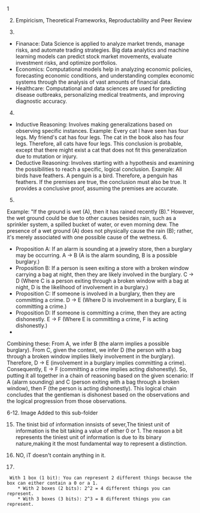 1

2.
   Empiricism, Theoretical Frameworks, Reproductability and Peer Review

3. 
* Finanace: Data Science is applied to analyze market trends, manage risks, and automate trading strategies. Big data analytics and machine learning models can predict stock market movements, evaluate investment risks, and optimize portfolios.
* Economics: Computational models help in analyzing economic policies, forecasting economic conditions, and understanding complex economic systems through the analysis of vast amounts of financial data.
* Healthcare: Computational and data sciences are used for predicting disease outbreaks, personalizing medical treatments, and improving diagnostic accuracy.

4. 
* Inductive Reasoning: Involves making generalizations based on observing specific instances. Example: Every cat I have seen has four legs. My friend's cat has four legs. The cat in the book also has four legs. Therefore, all cats have four legs. This conclusion is probable, except that there might exist a cat that does not fit this generalization due to mutation or injury.
* Deductive Reasoning: Involves starting with a hypothesis and examining the possibilities to reach a specific, logical conclusion. Example: All birds have feathers. A penguin is a bird. Therefore, a penguin has feathers. If the premises are true, the conclusion must also be true. It provides a conclusive proof, assuming the premises are accurate.

5. 
Example: "If the ground is wet (A), then it has rained recently (B)." However, the wet ground could be due to other causes besides rain, such as a sprinkler system, a spilled bucket of water, or even morning dew. The presence of a wet ground (A) does not physically cause the rain (B); rather, it's merely associated with one possible cause of the wetness.
6. 
* Proposition A: If an alarm is sounding at a jewelry store, then a burglary may be occurring. A → B (A is the alarm sounding, B is a possible burglary.)
* Proposition B: If a person is seen exiting a store with a broken window carrying a bag at night, then they are likely involved in the burglary. C → D (Where C is a person exiting through a broken window with a bag at night, D is the likelihood of involvement in a burglary.)
* Proposition C: If someone is involved in a burglary, then they are committing a crime. D → E (Where D is involvement in a burglary, E is committing a crime.)
* Proposition D: If someone is committing a crime, then they are acting dishonestly. E → F (Where E is committing a crime, F is acting dishonestly.)
* 
Combining these: From A, we infer B (the alarm implies a possible burglary). From C, given the context, we infer D (the person with a bag through a broken window implies likely involvement in the burglary). Therefore, D → E (involvement in a burglary implies committing a crime). Consequently, E → F (committing a crime implies acting dishonestly). So, putting it all together in a chain of reasoning based on the given scenario: If A (alarm sounding) and C (person exiting with a bag through a broken window), then F (the person is acting dishonestly). This logical chain concludes that the gentleman is dishonest based on the observations and the logical progression from those observations.

6-12. Image Added to this sub-folder

15.  The tinist bid of information innsists of sever,The tiniest unit of information is the bit taking a value of either 0 or 1.
The reason a bit represents the tiniest unit of information is due to its binary nature,making it the most fundamental way to represent a distinction.

16.  NO, iT doesn't contain anything in it.

  18.
     With 1 box (1 bit): You can represent 2 different things because the box can either contain a 0 or a 1.
        * With 2 boxes (2 bits): 2^2 = 4 different things you can represent.
        * With 3 boxes (3 bits): 2^3 = 8 different things you can represent.

